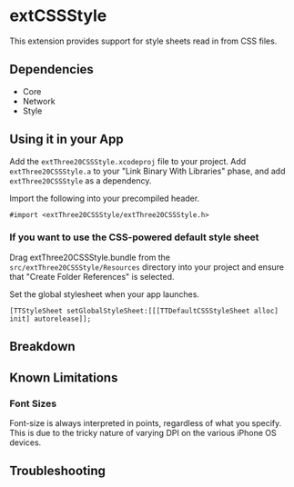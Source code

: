 
extCSSStyle
===========

This extension provides support for style sheets read in from CSS files.

Dependencies
------------

* Core
* Network
* Style

Using it in your App
--------------------

Add the `extThree20CSSStyle.xcodeproj` file to your project. Add `extThree20CSSStyle.a` to your
"Link Binary With Libraries" phase, and add `extThree20CSSStyle` as a dependency.

Import the following into your precompiled header.

    #import <extThree20CSSStyle/extThree20CSSStyle.h>


### If you want to use the CSS-powered default style sheet

Drag extThree20CSSStyle.bundle from the `src/extThree20CSSStyle/Resources` directory into your
project and ensure that "Create Folder References" is selected.

Set the global stylesheet when your app launches.

    [TTStyleSheet setGlobalStyleSheet:[[[TTDefaultCSSStyleSheet alloc] init] autorelease]];


Breakdown
---------



Known Limitations
-----------------

### Font Sizes

Font-size is always interpreted in points, regardless of what you specify. This is due to
the tricky nature of varying DPI on the various iPhone OS devices.

Troubleshooting
---------------
